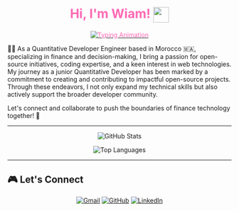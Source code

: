 <h1 align="center" style="color: #ff69b4;">Hi, I'm Wiam! <img src="https://media.giphy.com/media/hvRJCLFzcasrR4ia7z/giphy.gif" width="35" style="vertical-align: middle;"></h1>

<p align="center">
  <a href="https://github.com/Wiam-Rochdi"><img src="https://readme-typing-svg.herokuapp.com?lines=Quant+Developer+Junior+Engineer;Python%20|%20C%20|%20Java%20Enthusiast;Always%20learning%20new%20things&center=true&width=500&height=50" alt="Typing Animation" style="color: #ff69b4;"></a>
</p>


👩‍💻 As a Quantitative Developer Engineer based in Morocco 🇲🇦, specializing in finance and decision-making, I bring a passion for open-source initiatives, coding expertise, and a keen interest in web technologies. My journey as a junior Quantitative Developer has been marked by a commitment to creating and contributing to impactful open-source projects. Through these endeavors, I not only expand my technical skills but also actively support the broader developer community.

Let's connect and collaborate to push the boundaries of finance technology together! 🚀

---

<div align="center">
  <img src="https://github-readme-stats.vercel.app/api?username=Wiam-Rochdi&show_icons=true&theme=cobalt&count_private=true&include_all_commits=true" alt="GitHub Stats">
</div>


<p align="center">
  <img src="https://github-readme-stats.vercel.app/api/top-langs/?username=Wiam-Rochdi&layout=compact&theme=cobalt" alt="Top Languages">
</p>

---

## 🎮 Let's Connect

<p align="center">
  <a href="mailto:Wiam.rochdi01@gmail.com"><img src="https://img.icons8.com/bubbles/100/000000/gmail.png" title="Gmail" alt="Gmail"></a>
  <a href="https://github.com/Wiam-Rochdi"><img src="https://img.icons8.com/bubbles/100/000000/github.png" title="GitHub" alt="GitHub"></a>
  <a href="https://www.linkedin.com/in/wiam-rochdi-2ba52a163/"><img src="https://img.icons8.com/bubbles/100/000000/linkedin.png" title="LinkedIn" alt="LinkedIn"></a>
</p>
